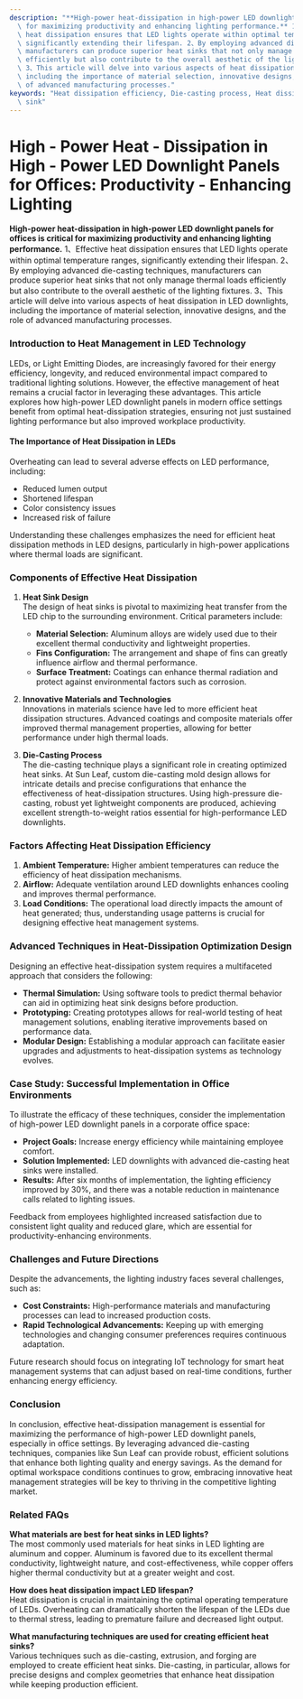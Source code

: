 ```yaml
---
description: "**High-power heat-dissipation in high-power LED downlight panels for offices is critical\
  \ for maximizing productivity and enhancing lighting performance.** 1、Effective\
  \ heat dissipation ensures that LED lights operate within optimal temperature ranges,\
  \ significantly extending their lifespan. 2、By employing advanced die-casting techniques,\
  \ manufacturers can produce superior heat sinks that not only manage thermal loads\
  \ efficiently but also contribute to the overall aesthetic of the lighting fixtures.\
  \ 3、This article will delve into various aspects of heat dissipation in LED downlights,\
  \ including the importance of material selection, innovative designs, and the role\
  \ of advanced manufacturing processes."
keywords: "Heat dissipation efficiency, Die-casting process, Heat dissipation performance, Heat\
  \ sink"
---
```

# High - Power Heat - Dissipation in High - Power LED Downlight Panels for Offices: Productivity - Enhancing Lighting

**High-power heat-dissipation in high-power LED downlight panels for offices is critical for maximizing productivity and enhancing lighting performance.** 1、Effective heat dissipation ensures that LED lights operate within optimal temperature ranges, significantly extending their lifespan. 2、By employing advanced die-casting techniques, manufacturers can produce superior heat sinks that not only manage thermal loads efficiently but also contribute to the overall aesthetic of the lighting fixtures. 3、This article will delve into various aspects of heat dissipation in LED downlights, including the importance of material selection, innovative designs, and the role of advanced manufacturing processes.

### Introduction to Heat Management in LED Technology

LEDs, or Light Emitting Diodes, are increasingly favored for their energy efficiency, longevity, and reduced environmental impact compared to traditional lighting solutions. However, the effective management of heat remains a crucial factor in leveraging these advantages. This article explores how high-power LED downlight panels in modern office settings benefit from optimal heat-dissipation strategies, ensuring not just sustained lighting performance but also improved workplace productivity.

#### The Importance of Heat Dissipation in LEDs

Overheating can lead to several adverse effects on LED performance, including:

- Reduced lumen output
- Shortened lifespan
- Color consistency issues
- Increased risk of failure

Understanding these challenges emphasizes the need for efficient heat dissipation methods in LED designs, particularly in high-power applications where thermal loads are significant.

### Components of Effective Heat Dissipation

1. **Heat Sink Design**  
   The design of heat sinks is pivotal to maximizing heat transfer from the LED chip to the surrounding environment. Critical parameters include:

   - **Material Selection:** Aluminum alloys are widely used due to their excellent thermal conductivity and lightweight properties.
   - **Fins Configuration:** The arrangement and shape of fins can greatly influence airflow and thermal performance.
   - **Surface Treatment:** Coatings can enhance thermal radiation and protect against environmental factors such as corrosion.

2. **Innovative Materials and Technologies**  
   Innovations in materials science have led to more efficient heat dissipation structures. Advanced coatings and composite materials offer improved thermal management properties, allowing for better performance under high thermal loads.

3. **Die-Casting Process**  
   The die-casting technique plays a significant role in creating optimized heat sinks. At Sun Leaf, custom die-casting mold design allows for intricate details and precise configurations that enhance the effectiveness of heat-dissipation structures. Using high-pressure die-casting, robust yet lightweight components are produced, achieving excellent strength-to-weight ratios essential for high-performance LED downlights.

### Factors Affecting Heat Dissipation Efficiency

1. **Ambient Temperature:** Higher ambient temperatures can reduce the efficiency of heat dissipation mechanisms.
2. **Airflow:** Adequate ventilation around LED downlights enhances cooling and improves thermal performance.
3. **Load Conditions:** The operational load directly impacts the amount of heat generated; thus, understanding usage patterns is crucial for designing effective heat management systems.

### Advanced Techniques in Heat-Dissipation Optimization Design

Designing an effective heat-dissipation system requires a multifaceted approach that considers the following:

- **Thermal Simulation:** Using software tools to predict thermal behavior can aid in optimizing heat sink designs before production.
- **Prototyping:** Creating prototypes allows for real-world testing of heat management solutions, enabling iterative improvements based on performance data.
- **Modular Design:** Establishing a modular approach can facilitate easier upgrades and adjustments to heat-dissipation systems as technology evolves.

### Case Study: Successful Implementation in Office Environments

To illustrate the efficacy of these techniques, consider the implementation of high-power LED downlight panels in a corporate office space:

- **Project Goals:** Increase energy efficiency while maintaining employee comfort.
- **Solution Implemented:** LED downlights with advanced die-casting heat sinks were installed.
- **Results:** After six months of implementation, the lighting efficiency improved by 30%, and there was a notable reduction in maintenance calls related to lighting issues.

Feedback from employees highlighted increased satisfaction due to consistent light quality and reduced glare, which are essential for productivity-enhancing environments.

### Challenges and Future Directions

Despite the advancements, the lighting industry faces several challenges, such as:

- **Cost Constraints:** High-performance materials and manufacturing processes can lead to increased production costs.
- **Rapid Technological Advancements:** Keeping up with emerging technologies and changing consumer preferences requires continuous adaptation.

Future research should focus on integrating IoT technology for smart heat management systems that can adjust based on real-time conditions, further enhancing energy efficiency.

### Conclusion

In conclusion, effective heat-dissipation management is essential for maximizing the performance of high-power LED downlight panels, especially in office settings. By leveraging advanced die-casting techniques, companies like Sun Leaf can provide robust, efficient solutions that enhance both lighting quality and energy savings. As the demand for optimal workspace conditions continues to grow, embracing innovative heat management strategies will be key to thriving in the competitive lighting market.

### Related FAQs

**What materials are best for heat sinks in LED lights?**  
The most commonly used materials for heat sinks in LED lighting are aluminum and copper. Aluminum is favored due to its excellent thermal conductivity, lightweight nature, and cost-effectiveness, while copper offers higher thermal conductivity but at a greater weight and cost.

**How does heat dissipation impact LED lifespan?**  
Heat dissipation is crucial in maintaining the optimal operating temperature of LEDs. Overheating can dramatically shorten the lifespan of the LEDs due to thermal stress, leading to premature failure and decreased light output.

**What manufacturing techniques are used for creating efficient heat sinks?**  
Various techniques such as die-casting, extrusion, and forging are employed to create efficient heat sinks. Die-casting, in particular, allows for precise designs and complex geometries that enhance heat dissipation while keeping production efficient.
